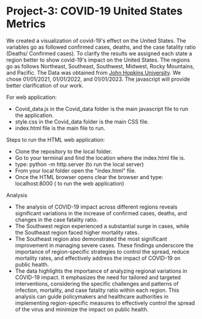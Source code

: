 # Project-3: COVID-19 United States Metrics

We created a visualization of covid-19's effect on the United States. The variables go as followed confirmed cases, deaths, 
and the case fatality ratio (Deaths/ Confirmed cases). To clarify the results we assigned each state a region 
better to show covid-19's impact on the United States. The regions go as follows Northeast, Southeast, Southwest, Midwest, Rocky Mountains, and Pacific. The Data was obtained from [John Hopkins University](https://github.com/CSSEGISandData/COVID-19/blob/master/csse_covid_19_data/csse_covid_19_daily_reports/01-01-2021.csv). We chose 01/01/2021, 01/01/2022, and 01/01/2023. The javascript will provide better clarification of our work.

For web application:
- Covid_data.js in the Covid_data folder is the main javascript file to run the application.
- style.css in the Covid_data folder is the main CSS file.
- index.html file is the main file to run.

Steps to run the HTML web application:

- Clone the repository to the local folder.
- Go to your terminal and find the location where the index.html file is. 
- type: python -m http.server (to run the local server)
- From your local folder open the "index.html" file.
- Once the HTML browser opens clear the browser and type: localhost:8000  ( to run the web application)

Analysis
- The analysis of COVID-19 impact across different regions reveals significant variations in the increase of confirmed cases, deaths, and changes in the case fatality ratio. 
- The Southwest region experienced a substantial surge in cases, while the Southeast region faced higher mortality rates.
- The Southeast region also demonstrated the most significant improvement in managing severe cases. These findings underscore the importance of region-specific strategies to control the spread, reduce mortality rates, and effectively address the impact of COVID-19 on public health.
- The data highlights the importance of analyzing regional variations in COVID-19 impact. It emphasizes the need for tailored and targeted interventions, considering the specific challenges and patterns of infection, mortality, and case fatality ratio within each region. This analysis can guide policymakers and healthcare authorities in implementing region-specific measures to effectively control the spread of the virus and minimize the impact on public health.

